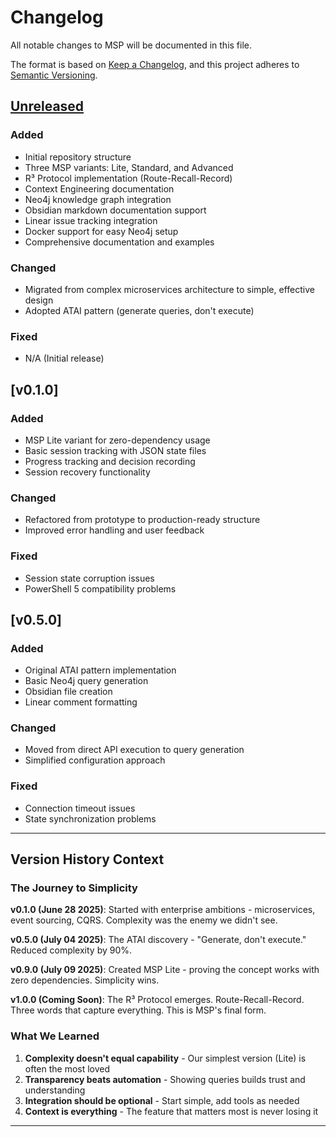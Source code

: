 # Changelog

All notable changes to MSP will be documented in this file.

The format is based on [Keep a Changelog](https://keepachangelog.com/en/1.0.0/),
and this project adheres to [Semantic Versioning](https://semver.org/spec/v2.0.0.html).

## [Unreleased]

### Added
- Initial repository structure
- Three MSP variants: Lite, Standard, and Advanced
- R³ Protocol implementation (Route-Recall-Record)
- Context Engineering documentation
- Neo4j knowledge graph integration
- Obsidian markdown documentation support
- Linear issue tracking integration
- Docker support for easy Neo4j setup
- Comprehensive documentation and examples

### Changed
- Migrated from complex microservices architecture to simple, effective design
- Adopted ATAI pattern (generate queries, don't execute)

### Fixed
- N/A (Initial release)

## [v0.1.0]

### Added
- MSP Lite variant for zero-dependency usage
- Basic session tracking with JSON state files
- Progress tracking and decision recording
- Session recovery functionality

### Changed
- Refactored from prototype to production-ready structure
- Improved error handling and user feedback

### Fixed
- Session state corruption issues
- PowerShell 5 compatibility problems

## [v0.5.0] 

### Added
- Original ATAI pattern implementation
- Basic Neo4j query generation
- Obsidian file creation
- Linear comment formatting

### Changed
- Moved from direct API execution to query generation
- Simplified configuration approach

### Fixed
- Connection timeout issues
- State synchronization problems



---

## Version History Context

### The Journey to Simplicity

**v0.1.0 (June 28 2025)**: Started with enterprise ambitions - microservices, event sourcing, CQRS. Complexity was the enemy we didn't see.

**v0.5.0 (July 04 2025)**: The ATAI discovery - "Generate, don't execute." Reduced complexity by 90%.

**v0.9.0 (July 09 2025)**: Created MSP Lite - proving the concept works with zero dependencies. Simplicity wins.

**v1.0.0 (Coming Soon)**: The R³ Protocol emerges. Route-Recall-Record. Three words that capture everything. This is MSP's final form.

### What We Learned

1. **Complexity doesn't equal capability** - Our simplest version (Lite) is often the most loved
2. **Transparency beats automation** - Showing queries builds trust and understanding  
3. **Integration should be optional** - Start simple, add tools as needed
4. **Context is everything** - The feature that matters most is never losing it

---

[Unreleased]: https://github.com/msp-framework/msp/compare/v0.9.0...HEAD
[0.9.0]: https://github.com/msp-framework/msp/compare/v0.5.0...v0.9.0
[0.5.0]: https://github.com/msp-framework/msp/compare/v0.1.0...v0.5.0
[0.1.0]: https://github.com/msp-framework/msp/releases/tag/v0.1.0
